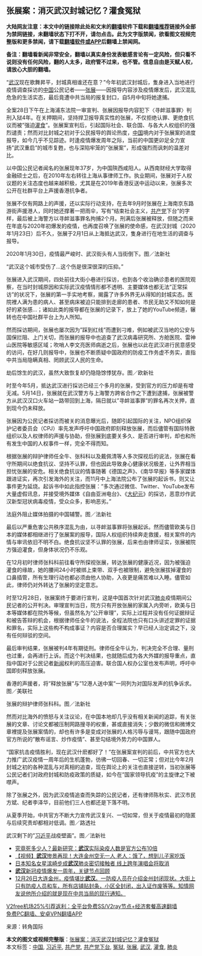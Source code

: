  <h2>张展案：消灭武汉封城记忆？灌食冤狱</h2> <p class="notice"><b>大陆网友注意：本文中的链接除此处和文末的<a href="https://github.com/bannedbook/fanqiang" >翻墙</a>软件下载和<a href="https://github.com/killgcd/justmysocks/blob/master/README.md">翻墙推荐</a>链接外全部为禁网链接，未翻墙状态下打不开，请勿点击。此为文字版禁闻，欲看图文视频完整版和更多禁闻，请下载<a href="https://github.com/bannedbook/fanqiang">翻墙软件或APP</a>后翻墙上禁闻网。</p><p>备注：翻墙看新闻非常安全，翻墙以真实身份发表敏感言论有一定风险，但只看不说则没有任何风险，翻的人太多，政府管不过来，也不管。信息自由是天赋人权，请放心大胆的翻墙。</b></p>  <div class="entry"> <p>&#8220;<a href="https://www.bannedbook.org/bnews/tag/%e6%ad%a6%e6%b1%89/" class="st_tag internal_tag" rel="tag" title="标签 武汉 下的日志">武汉</a>现在歌舞昇平，封城真相谁还在意？&#8221;今年初武汉封城后，隻身进入当地进行疫情调查採访的<span class='wp_keywordlink_affiliate'><a href="https://www.bannedbook.org/" title="中国" target="_blank">中国</a></span>公民记者——<a href="https://www.bannedbook.org/bnews/tag/%e5%bc%a0%e5%b1%95/" class="st_tag internal_tag" rel="tag" title="标签 张展 下的日志">张展</a>——因报导内容涉及疫情爆发后，武汉混乱危急的生活实态，最后竟遭中共当局的报复封口，自5月中旬将她逮捕。</p> <p>全案28日下午在上海浦东法院一审宣判、张展因报导内容犯下〈寻衅滋事罪〉判刑入狱4年。在关押期间，坚持捍卫报导真实性的张展，不仅拒绝认罪、更绝食抗议而被&#8221;强迫<a href="https://www.bannedbook.org/bnews/tag/%E7%81%8C%E9%A3%9F/" class="st_tag internal_tag" rel="tag" title="标签 灌食 下的日志">灌食</a>&#8221;。张展案宣判后，引起国际社会、联合国、与各大人权组织的强烈谴责；然而对比封城之初对于公民报导的舆论热度，<a href="https://www.bannedbook.org/bnews/tag/%E4%B8%AD%E5%9B%BD/" class="st_tag internal_tag" rel="tag" title="标签 中国 下的日志">中国</a>境内对于张展案的进度报导，如今几乎不见踪迹。时逢疫情爆发周年之际，当前的中国更卯足全力宣扬&#8221;武汉重启&#8221;的城市复甦，也与深陷牢笼的&#8221;张展案&#8221;，形成强烈而讽刺的温差对比。</p> <p>以中国公民记者闻名的张展现年37岁，为中国陝西咸阳人。从西南财经大学取得金融硕士之后，在2010年左右转往上海从事律师工作。执业期间，张展对于人权议题的关注态度也越来越积极，尤其是在2019年香港反送中运动以来，张展多次公开在社群平台上声援香港抗争者。</p> <p>张展不仅有网路上的声援，还以实际行动支持，在去年9月时张展在上海南京东路游街声援港人，同时她还撑著一把雨伞，写有&#8221;结束社会主义，<a href="https://www.bannedbook.org/bnews/tag/%e5%85%b1%e4%ba%a7%e5%85%9a/" class="st_tag internal_tag" rel="tag" title="标签 共产党 下的日志">共产党</a>下台&#8221;的字样，最后被上海警方以寻衅滋事罪名拘捕2个月。刑满后张展被释放，但随之而来在年底与2020年初爆发的疫情，也再度召唤了张展的使命感，在武汉封城（2020年1月23日）后不久，张展于2月1日从上海抵达武汉，隻身进行在地生活的调查与报导。</p> <p>2020年1月30日，疫情最严峻时、武汉街头有人当街倒下。图／法新社</p> <p>&#8220;武汉这个城市受伤了&#8230;这个伤是很深很深的压抑。&#8221;</p>  <p>张展进入武汉期间，四处前往大街小巷进行採访，也到各个收治确诊患者的医院观察，在当时封城原因和实际武汉疫情情形都不透明、主要媒体也都无法&#8221;正常採访&#8221;的状况下，张展的第一手实地考察，揭露了许多外界无从得知的封城实态。医院裡人满为患的病人、甚至病床被迫只能排到走廊的患者、市民无助又不知如何是好的紧张感&#8230;；诸如此类的报导都在张展的记录下，放上了她的YouTube频道，辗转也在中国社群平台上为人所知。</p> <p>然而採访期间，张展也屡次因为&#8221;踩到红线&#8221;而遭到刁难，例如被武汉当地的公安与国保拦阻、上门关切，而张展的报导中也追查了武汉病毒研究所、方舱医院、雷神山医院等敏感区域；吹哨人李文亮医师病逝之后，张展也以此在武汉进行民意感受的访问，在好几则报导中，张展也不断质疑中国政府的防疫工作务虚不务实，直指中共当局隐瞒真相、罔顾武汉人民的生命。</p> <p>劫后馀生的武汉，虽然大致恢复却仍隐隐馀悸犹存。图／欧新社</p> <p>时至今年5月，抵达武汉进行採访已经三个多月的张展，受到官方的压力却是有增无减。5月14日，张展就在武汉警方与上海警方跨省合作之下遭到逮捕，张展被警方从武汉汉口火车站一路带回到上海，隔日就以&#8221;寻衅滋事罪&#8221;的罪名再次关押，直到现今仍未释放。</p> <p>张展因为公民记者採访而被关的消息曝光后，随即引起国际的关注，NPO组织保护记者委员会（CPJ）率先发声呼吁中国政府即刻释放张展，而后儘管有国际特赦组织以及人权律师的声援与协助，但张展到底要关多久、是否进行审判，却也和所有发生中国的人权事件一样，完全不得而知。</p> <p>根据张展的辩护律师任全牛、张科科以及戴佩清等人多次探视后的说法，张展在看守所期间以绝食抗议、坚持不认罪，但也因此导致身心健康状况极差，让外界相当担忧张展的安危。相关绝食抗议的情事随著《德国之声》、《南华早报》等多家媒体跟进证实，再次引发海外的关注，而11月中上海法院公布了张展的起诉书，则又让事件更为延烧。起诉书中如此指控张展：&#8221;多次通过微信、Twitter、YouTube发布大量虚假讯息，并接受境外媒体《自由亚洲电台》、《<span class='wp_keywordlink_affiliate'><a href="http://www.epochtimes.com/" title="大纪元" target="_blank">大纪元</a></span>》的採访，恶意炒作武汉新型冠状病毒疫情，受众众多，影响恶劣。&#8221;</p>  <p>法庭外阻止媒体拍摄的中国辅警。图／法新社</p> <p>最后以严重危害公共秩序混乱为由，以寻衅滋事罪将张展起诉。然而儘管欧美与日本的媒体都相继进行了张展案的报导，国际人权组织持续奔走救援，相关案件的内情与审讯依旧不明不白。绝食抗议坚不认罪的张展，后来也由律师证实，张展被院方强迫灌食，但身体状况仍不乐观。</p> <p>在12月初时律师张科科前往看守所探视张展，转达张展的健康近况，因为被强迫灌食的缘故，她的腰间24小时被绑上束带、双手也被限制，避免张展拔掉灌食的口鼻插管，所有生理行动也都必须由他人协助，入夜更是痛苦难以入睡。儘管如此，律师仍对外转达了张展的坚定意志。</p> <p>时至12月28日，张展案终于要进行宣判，这是中国首次针对武汉<a href="https://www.bannedbook.org/bnews/tag/%e8%82%ba%e7%82%8e/" class="st_tag internal_tag" rel="tag" title="标签 肺炎 下的日志">肺炎</a>疫情期间公民记者的公开判决。审理宣判当日，院方只有开放张展的家属入内旁听，欧美与日本等媒体都在院外等候，但虽然名为&#8221;公开审理&#8221;，实际上过程并没有任何证据辩证和被告答辩的机会，根据律师任全牛的说法，全程法院也只有口头讲述定罪的证据和罪名，实际上这些构不构成事证？内容是否合理属实？早已经人治定调之下，没有任何辩驳的空间。</p> <p>最后审判结果，张展被判4年有期徒刑。律师任全牛认为，判决完全不合理、量刑也过重，会再进行上诉。而这个判决结果，也就随后成为各大外媒的报导重点，直指中国对于公民记者<span class='wp_keywordlink_affiliate'><a href="https://www.bannedbook.org/" title="新闻">新闻</a></span>权利的高压迫害。联合国人权办公室也发布声明，呼吁中国即刻释放张展。</p> <p>香港的声援者，将&#8221;释放张展&#8221;与&#8221;12港人送中案&#8221;一同列为对国际发声的抗争诉求。图／美联社</p>  <p>张展的辩护律师张科科。图／法新社</p> <p>然而对比海外的愤怒与关注议论，在中国本地却几乎没有相关新闻的追踪，有关张展的文章、讨论文都被压制网路搜寻的权重，甚或直接消失；少数的微信和微博文章裡提及张展案情的，却也有许多是变成对张展的人格污辱与谩骂，跟随中国政府官方所说的&#8221;散布谣言、炒作疫情&#8221;、甚至勾结境外势力的中国罪人。</p> <p>&#8220;国家抗击疫情胜利，现在武汉什麽都好了！&#8221;在张展案宣判的前后，中共官方也大力推广武汉疫情一周年后的生机蓬勃，彷彿一切回春、一切正常；但对比今年2月封城之初的各种混乱与对真相的追查，现在舆论上的关注也直接逆转，当初张展等公民记者们对政府封城和防疫政策的质疑，如今在&#8221;国家领导抗疫&#8221;的主旋律之下被噤声。</p> <p>除了张展之外，因为武汉疫情追查而失踪的公民记者，还有律师陈秋实、武汉市民方斌、纪者李泽华，目前他们三人也都还是下落不明。</p> <p>从夏季开始，中共官方不断大力宣传武汉复兴、一切如常，但关于疫情最初的隐匿与后续究责却都相对低调。图／路透社</p> <p>武汉剩下的&#8221;<a href="https://www.bannedbook.org/bnews/tag/%e4%b9%a0%e8%bf%91%e5%b9%b3/" class="st_tag internal_tag" rel="tag" title="标签 习近平 下的日志">习近平</a>战疫壁画&#8221;。图／法新社</p>  <ul class='op-related-articles' title='相关阅读'> <li><a href='https://www.bannedbook.org/bnews/comments/20201230/1457510.html' target='_blank'>究竟死多少人？最新研究：<b>武汉</b>实际染疫人数是官方公布10倍</a></li> <li><a href='https://www.bannedbook.org/bnews/comments/20201230/1457396.html' target='_blank'>【视频】<b>武汉</b>惨景再现！大连金州空无一人 老人：饿了，想到儿子家吃饭</a></li> <li><a href='https://www.bannedbook.org/bnews/yule/20201230/1457385.html' target='_blank'>日本知名女星滨崎步成<b>武汉</b>肺炎密切接触者 线上跨年演唱会将取消</a></li> <li><a href='https://www.bannedbook.org/bnews/renquan/xgmyd/20201229/1457218.html' target='_blank'><b>武汉</b>新冠疫情爆发一周年，关键节点回顾</a></li> <li><a href='https://www.bannedbook.org/bnews/bannedvideo/20201229/1457183.html' target='_blank'>12月26日大连金州，疫情堪比<b>武汉</b>。一防疫人员在介绍金州封闭现状。大街上只有防疫人员和车，所有店铺贴封条，小区全封闭，出入证作废等等。知情网友说他所介绍的就是现在中共当局的现行通知。</a></li> </ul> <p class="texttj"> <a href="https://www.bannedbook.org/forum23/topic22702.html" target="_blank">V2free机场25%引荐返利：全平台免费SS/V2ray节点+经济套餐高速翻墙</a><br/> <a href="https://github.com/bannedbook/fanqiang/wiki/%E7%A6%81%E9%97%BB%E7%BD%91%E5%AE%89%E5%8D%93%E7%BF%BB%E5%A2%99%E6%96%B0%E9%97%BBAPP" target="_blank">免费PC翻墙、安卓VPN翻墙APP</a></p><p> 来源：转角国际 </p><a name='sharetosocial'></a>       <div><b>本文的图文或视频完整版</b>：<a href='https://www.bannedbook.org/bnews/cbnews/20201230/1457529.html'>张展案：消灭武汉封城记忆？灌食冤狱</a></div>  </div><!--END ENTRY--> <div class="postfooter"> <div>本文标签：<a href="https://www.bannedbook.org/bnews/tag/%E4%B8%AD%E5%9B%BD/" rel="tag">中国</a>, <a href="https://www.bannedbook.org/bnews/tag/%e4%b9%a0%e8%bf%91%e5%b9%b3/" rel="tag">习近平</a>, <a href="https://www.bannedbook.org/bnews/tag/%e5%85%b1%e4%ba%a7%e5%85%9a/" rel="tag">共产党</a>, <a href="https://www.bannedbook.org/bnews/tag/%e5%85%b1%e4%ba%a7%e5%85%9a%e4%b8%8b%e5%8f%b0/" rel="tag">共产党下台</a>, <a href="https://www.bannedbook.org/bnews/tag/%E5%86%A4%E7%8B%B1/" rel="tag">冤狱</a>, <a href="https://www.bannedbook.org/bnews/tag/%e5%bc%a0%e5%b1%95/" rel="tag">张展</a>, <a href="https://www.bannedbook.org/bnews/tag/%e6%ad%a6%e6%b1%89/" rel="tag">武汉</a>, <a href="https://www.bannedbook.org/bnews/tag/%E7%81%8C%E9%A3%9F/" rel="tag">灌食</a>, <a href="https://www.bannedbook.org/bnews/tag/%e8%82%ba%e7%82%8e/" rel="tag">肺炎</a></div>  </div><!--END POSTFOOTER--> 